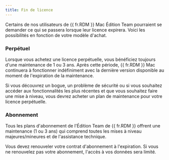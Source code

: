 ```yaml
---
title: Fin de licence
---
```

Certains de nos utilisateurs de {{ fr.RDM }} Mac Édition Team pourraient se demander ce qui se passera lorsque leur licence expirera. Voici les possibilités en fonction de votre modèle d'achat. 

### Perpétuel 

Lorsque vous achetez une licence perpétuelle, vous bénéficiez toujours d'une maintenance de 1 ou 3 ans. Après cette période, {{ fr.RDM }} Mac continuera à fonctionner indéfiniment avec la dernière version disponible au moment de l'expiration de la maintenance.  

Si vous découvrez un bogue, un problème de sécurité ou si vous souhaitez accéder aux fonctionnalités les plus récentes et que vous souhaitez faire une mise à niveau, vous devrez acheter un plan de maintenance pour votre licence perpétuelle. 

### Abonnement 

Tous les plans d'abonnement de l'Édition Team de {{ fr.RDM }} offrent une maintenance (1 ou 3 ans) qui comprend toutes les mises à niveau majeures/mineures et de l'assistance technique.  

Vous devez renouveler votre contrat d'abonnement à l'expiration. Si vous ne renouvelez pas votre abonnement, l'accès à vos données sera limité. 

